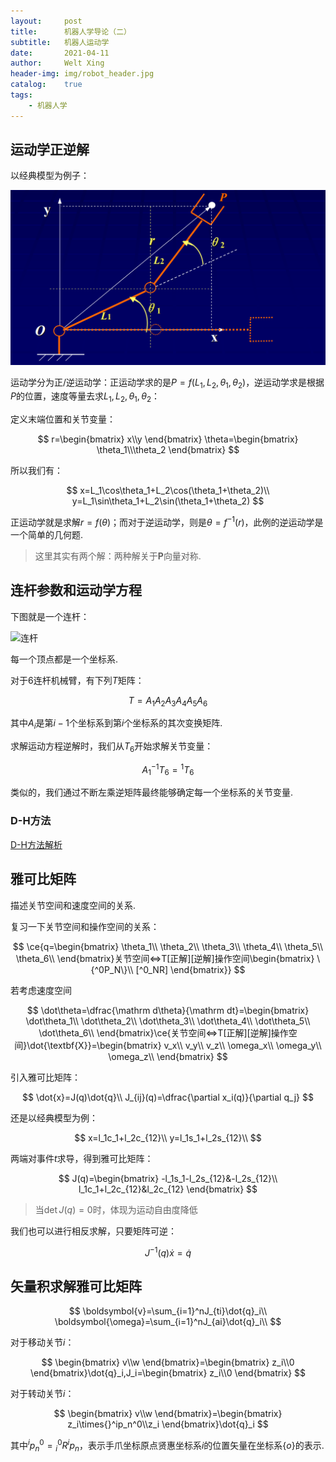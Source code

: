 ```yaml
---
layout:     post
title:      机器人学导论（二）
subtitle:   机器人运动学
date:       2021-04-11
author:     Welt Xing
header-img: img/robot_header.jpg
catalog:    true
tags:
    - 机器人学
---
```


## 运动学正逆解

以经典模型为例子：

![kinematic](/img/robot/kinematic.png)

运动学分为正/逆运动学：正运动学求的是$P=f(L_1,L_2,\theta_1,\theta_2)$，逆运动学求是根据$P$的位置，速度等量去求$L_1,L_2,\theta_1,\theta_2$：

定义末端位置和关节变量：

$$
r=\begin{bmatrix}
x\\y
\end{bmatrix}
\theta=\begin{bmatrix}
\theta_1\\\theta_2
\end{bmatrix}
$$

所以我们有：

$$
x=L_1\cos\theta_1+L_2\cos(\theta_1+\theta_2)\\
y=L_1\sin\theta_1+L_2\sin(\theta_1+\theta_2)
$$

正运动学就是求解$r=f(\theta)$；而对于逆运动学，则是$\theta=f^{-1}(r)$，此例的逆运动学是一个简单的几何题.

> 这里其实有两个解：两种解关于$\boldsymbol{P}$向量对称.

## 连杆参数和运动学方程

下图就是一个连杆：

![连杆](https://bkimg.cdn.bcebos.com/pic/8694a4c27d1ed21beceefc14a76eddc451da3f18?x-bce-process=image/watermark,image_d2F0ZXIvYmFpa2U4MA==,g_7,xp_5,yp_5/format,f_auto)

每一个顶点都是一个坐标系.

对于6连杆机械臂，有下列$T$矩阵：

$$
T=A_1A_2A_3A_4A_5A_6
$$

其中$A_i$是第$i-1$个坐标系到第$i$个坐标系的其次变换矩阵.

求解运动方程逆解时，我们从$T_6$开始求解关节变量：

$$
A_1^{-1}T_6={}^1T_6
$$

类似的，我们通过不断左乘逆矩阵最终能够确定每一个坐标系的关节变量.

### D-H方法

[D-H方法解析](https://blog.csdn.net/hangl_ciom/article/details/102752733)

## 雅可比矩阵

描述关节空间和速度空间的关系.

复习一下关节空间和操作空间的关系：

$$
\ce{q=\begin{bmatrix}
\theta_1\\
\theta_2\\
\theta_3\\
\theta_4\\
\theta_5\\
\theta_6\\
\end{bmatrix}关节空间<=>T[正解][逆解]操作空间\begin{bmatrix}
\{^0P_N\}\\
[^0_NR]
\end{bmatrix}}
$$

若考虑速度空间

$$
\dot\theta=\dfrac{\mathrm d\theta}{\mathrm dt}=\begin{bmatrix}
\dot\theta_1\\
\dot\theta_2\\
\dot\theta_3\\
\dot\theta_4\\
\dot\theta_5\\
\dot\theta_6\\
\end{bmatrix}\ce{关节空间<=>T[正解][逆解]操作空间}\dot{\textbf{X}}=\begin{bmatrix}
v_x\\
v_y\\
v_z\\
\omega_x\\
\omega_y\\
\omega_z\\
\end{bmatrix}
$$

引入雅可比矩阵：

$$
\dot{x}=J(q)\dot{q}\\
J_{ij}(q)=\dfrac{\partial x_i(q)}{\partial q_j}
$$

还是以经典模型为例：

$$
x=l_1c_1+l_2c_{12}\\
y=l_1s_1+l_2s_{12}\\
$$

两端对事件$t$求导，得到雅可比矩阵：

$$
J(q)=\begin{bmatrix}
-l_1s_1-l_2s_{12}&-l_2s_{12}\\
l_1c_1+l_2c_{12}&l_2c_{12}
\end{bmatrix}
$$

> 当$\det J(q)=0$时，体现为运动自由度降低

我们也可以进行相反求解，只要矩阵可逆：

$$
J^{-1}(q)\dot{x}=\dot{q}
$$

## 矢量积求解雅可比矩阵 

$$
\boldsymbol{v}=\sum_{i=1}^nJ_{ti}\dot{q}_i\\
\boldsymbol{\omega}=\sum_{i=1}^nJ_{ai}\dot{q}_i\\
$$

对于移动关节$i$：

$$
\begin{bmatrix}
v\\w
\end{bmatrix}=\begin{bmatrix}
z_i\\0
\end{bmatrix}\dot{q}_i,J_i=\begin{bmatrix}
z_i\\0
\end{bmatrix}
$$

对于转动关节$i$：

$$
\begin{bmatrix}
v\\w
\end{bmatrix}=\begin{bmatrix}
z_i\times{}^ip_n^0\\z_i
\end{bmatrix}\dot{q}_i
$$

其中${}^ip_n^0={}^0_iR^ip_n$，表示手爪坐标原点贤惠坐标系$i$的位置矢量在坐标系$\{o\}$的表示.

